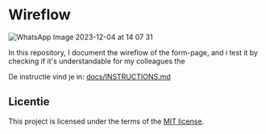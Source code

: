 # Wireflow 
![WhatsApp Image 2023-12-04 at 14 07 31](https://github.com/christoph3r3w/fix-the-flow-wireflow/assets/144007933/4ea0e695-d823-4b5c-a1da-fa506cc58151)

In this repository, I document the wireflow of the form-page, and i test it by checking if it's understandable for my colleagues the 










De instructie vind je in: [docs/INSTRUCTIONS.md](docs/INSTRUCTIONS.md)


## Licentie

This project is licensed under the terms of the [MIT license](./LICENSE).
